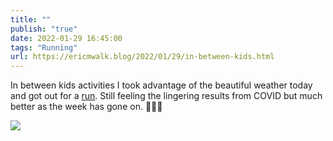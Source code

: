 ```yaml
---
title: ""
publish: "true"
date: 2022-01-29 16:45:00
tags: "Running"
url: https://ericmwalk.blog/2022/01/29/in-between-kids.html
---
```


In between kids activities I took advantage of the beautiful weather today and got out for a [run](http://www.strava.com/activities/6601686397). Still feeling the lingering results from COVID but much better as the week has gone on. 🏃🏻‍♂️

![](https://ericmwalk.blog/uploads/2022/f8d00f3207.jpg)